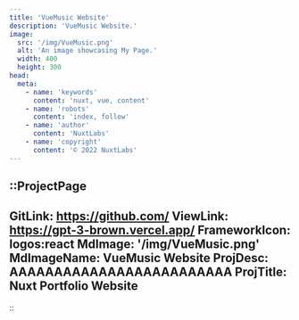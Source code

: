 ```yaml
---
title: 'VueMusic Website'
description: 'VueMusic Website.'
image:
  src: '/img/VueMusic.png'
  alt: 'An image showcasing My Page.'
  width: 400
  height: 300
head:
  meta:
    - name: 'keywords'
      content: 'nuxt, vue, content'
    - name: 'robots'
      content: 'index, follow'
    - name: 'author'
      content: 'NuxtLabs'
    - name: 'copyright'
      content: '© 2022 NuxtLabs'
---
```


::ProjectPage
---
GitLink: https://github.com/
ViewLink: https://gpt-3-brown.vercel.app/
FrameworkIcon:  logos:react
MdImage: '/img/VueMusic.png'
MdImageName: VueMusic Website
ProjDesc: AAAAAAAAAAAAAAAAAAAAAAAAA
ProjTitle: Nuxt Portfolio Website
---

::

